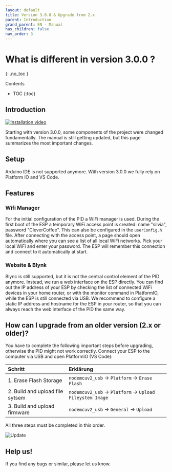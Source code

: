 ```yaml
---
layout: default
title: Version 3.0.0 & Upgrade from 2.x
parent: Introduction
grand_parent: EN - Manual
has_children: false
nav_order: 3
---
```


# What is different in version 3.0.0 ?
{: .no_toc }

Contents

* TOC
{:toc}


## Introduction
[![Installation video](https://img.youtube.com/vi/KZPjisOEcQ4/hqdefault.jpg)](https://www.youtube.com/watch?v=KZPjisOEcQ4)

Starting with version 3.0.0, some components of the project were changed fundamentally. The manual is still getting updated, but this page summarizes the most important changes.


## Setup
Arduino IDE is not supported anymore. With version 3.0.0 we fully rely on Platform IO and VS Code.


## Features


### Wifi Manager
For the initial configuration of the PID a WiFi manager is used. During the first boot of the ESP a temporary WiFi access point is created: name "silvia", password "CleverCoffee". This can also be configured in the `userConfig.h` file. After connecting with the access point, a page should open automatically where you can see a list of all local WiFi networks. Pick your local WiFi and enter your password. The ESP will remember this connection and connect to it automatically at start.


### Website & Blynk
Blync is still supported, but it is not the central control element of the PID anymore. Instead, we run a web interface on the ESP directly.
You can find out the IP address of your ESP by checking the list of connected WiFi devices in your home router, or with the monitor command in PlatformIO, while the ESP is still connected via USB. We recommend to configure a static IP address and hostname for the ESP in your router, so that you can always reach the web interface of the PID the same way.


## How can I upgrade from an older version (2.x or older)?
You have to complete the following important steps before upgrading, otherwise the PID might not work correctly.
Connect your ESP to the computer via USB and open PlatformIO (VS Code):

Schritt | Erklärung
:--|:--
1. Erase Flash Storage | `nodemcuv2_usb` -> `Platform` -> `Erase Flash`
2. Build and upload file sytsem | `nodemcuv2_usb` -> `Platform` -> `Upload Fileystem Image`
3. Build and upload firmware | `nodemcuv2_usb` -> `General` -> `Upload`

All three steps must be completed in this order.

![Update](../../img/platformio_upgrade.png)


## Help us!
If you find any bugs or similar, please let us know.
